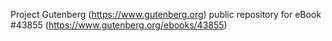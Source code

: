Project Gutenberg (https://www.gutenberg.org) public repository for eBook #43855 (https://www.gutenberg.org/ebooks/43855)
